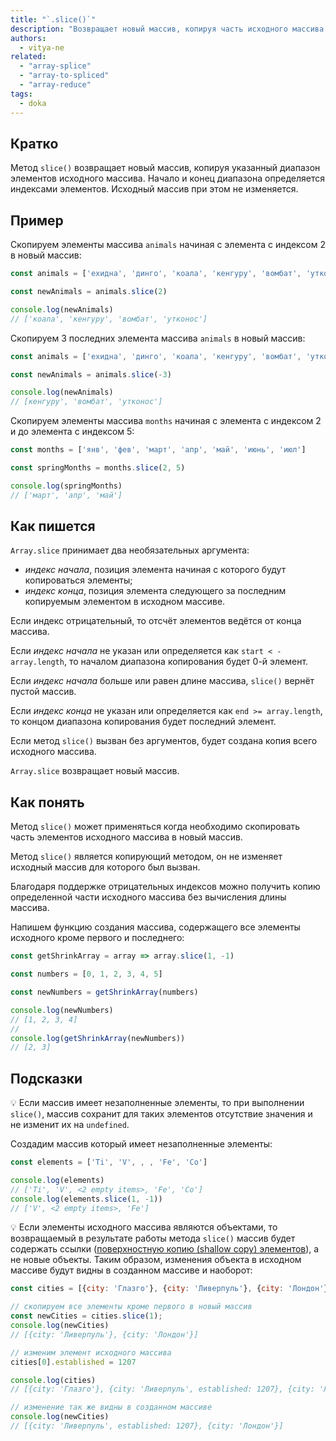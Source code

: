 ```yaml
---
title: "`.slice()`"
description: "Возвращает новый массив, копируя часть исходного массива."
authors:
  - vitya-ne
related:
  - "array-splice"
  - "array-to-spliced"
  - "array-reduce"
tags:
  - doka
---
```


## Кратко

Метод `slice()` возвращает новый массив, копируя указанный диапазон элементов исходного массива. Начало и конец диапазона определяется индексами элементов. Исходный массив при этом не изменяется.

## Пример

Скопируем элементы массива `animals` начиная с элемента с индексом 2 в новый массив:

```js
const animals = ['ехидна', 'динго', 'коала', 'кенгуру', 'вомбат', 'утконос']

const newAnimals = animals.slice(2)

console.log(newAnimals)
// ['коала', 'кенгуру', 'вомбат', 'утконос']
```

Скопируем 3 последних элемента массива `animals` в новый массив:

```js
const animals = ['ехидна', 'динго', 'коала', 'кенгуру', 'вомбат', 'утконос']

const newAnimals = animals.slice(-3)

console.log(newAnimals)
// [кенгуру', 'вомбат', 'утконос']
```

Скопируем элементы массива `months` начиная с элемента с индексом 2 и до элемента с индексом 5:

```js
const months = ['янв', 'фев', 'март', 'апр', 'май', 'июнь', 'июл']

const springMonths = months.slice(2, 5)

console.log(springMonths)
// ['март', 'апр', 'май']
```

## Как пишется

`Array.slice` принимает два необязательных аргумента:
- _индекс начала_, позиция элемента начиная с которого будут копироваться элементы;
- _индекс конца_, позиция элемента следующего за последним копируемым элементом в исходном массиве.

Если индекс отрицательный, то отсчёт элементов ведётся от конца массива.

Если _индекс начала_ не указан или определяется как `start < -array.length`, то началом диапазона копирования будет 0-й элемент.

Если _индекс начала_ больше или равен длине массива, `slice()` вернёт пустой массив.

Если _индекс конца_ не указан или определяется как `end >= array.length`, то концом диапазона копирования будет последний элемент.

Если метод `slice()` вызван без аргументов, будет создана копия всего исходного массива.

`Array.slice` возвращает новый массив.

## Как понять

Метод `slice()` может применяться когда необходимо скопировать часть элементов исходного массива в новый массив.

Метод `slice()` является копирующий методом, он не изменяет исходный массив для которого был вызван.

Благодаря поддержке отрицательных индексов можно получить копию определенной части исходного массива без вычисления длины массива.

Напишем функцию создания массива, содержащего все элементы исходного кроме первого и последнего:

```js
const getShrinkArray = array => array.slice(1, -1)

const numbers = [0, 1, 2, 3, 4, 5]

const newNumbers = getShrinkArray(numbers)

console.log(newNumbers)
// [1, 2, 3, 4]
//
console.log(getShrinkArray(newNumbers))
// [2, 3]

```

## Подсказки

💡 Если массив имеет незаполненные элементы, то при выполнении `slice()`, массив сохранит для таких элементов отсутствие значения и не изменит их на `undefined`.

Создадим массив который имеет незаполненные элементы:

```js
const elements = ['Ti', 'V', , , 'Fe', 'Co']

console.log(elements)
// ['Ti', 'V', <2 empty items>, 'Fe', 'Co']
console.log(elements.slice(1, -1))
// ['V', <2 empty items>, 'Fe']
```

💡 Если элементы исходного массива являются объектами, то возвращаемый в результате работы метода `slice()` массив будет содержать ссылки ([поверхностную копию (shallow copy) элементов](/js/shallow-or-deep-clone/)), а не новые объекты. Таким образом, изменения объекта в исходном массиве будут видны в созданном массиве и наоборот:

```js
const cities = [{city: 'Глазго'}, {city: 'Ливерпуль'}, {city: 'Лондон'}]

// скопируем все элементы кроме первого в новый массив
const newCities = cities.slice(1);
console.log(newCities)
// [{city: 'Ливерпуль'}, {city: 'Лондон'}]

// изменим элемент исходного массива
cities[0].established = 1207

console.log(cities)
// [{city: 'Глазго'}, {city: 'Ливерпуль', established: 1207}, {city: 'Лондон'}]

// изменение так же видны в созданном массиве
console.log(newCities)
// [{city: 'Ливерпуль', established: 1207}, {city: 'Лондон'}]
```
